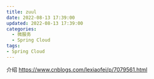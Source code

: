 ```yaml
---
title: zuul
date: 2022-08-13 17:39:00
updated: 2022-08-13 17:39:00
categories:
  - 微服务
  - Spring Cloud
tags:
- Spring Cloud
---
```


介绍 <https://www.cnblogs.com/lexiaofei/p/7079561.html>

